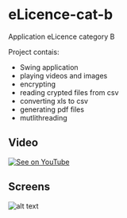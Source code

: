 eLicence-cat-b
==============

Application eLicence category B

Project contais:
- Swing application
- playing videos and images
- encrypting
- reading crypted files from csv
- converting xls to csv
- generating pdf files
- mutlithreading

Video
---------------------------------------------
[![See on YouTube](http://img.youtube.com/vi/Mx8VI7CxQxY/0.jpg)](https://www.youtube.com/watch?v=Mx8VI7CxQxY)

Screens
---------------------------------------------
![alt text](https://github.com/DanielMichalski/eLicence-cat-b/blob/master/src/main/resources/program_images/bg.png "Screen")
